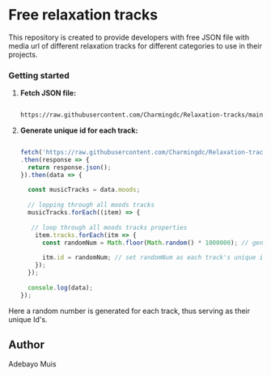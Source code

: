 # Free relaxation tracks

This repository is created to provide developers with free JSON file with media url of different relaxation tracks for different categories to use in their projects.


### Getting started

1. **Fetch JSON file:**
   ```bash
   
   https://raw.githubusercontent.com/Charmingdc/Relaxation-tracks/main/src/moods.json
   ```
2. **Generate unique id for each track:** 
   ```javascript
   
   fetch('https://raw.githubusercontent.com/Charmingdc/Relaxation-tracks/main/src/moods.json')
   .then(response => {
     return response.json(); 
   }).then(data => {
     
     const musicTracks = data.moods;
     
     // lopping through all moods tracks
     musicTracks.forEach((item) => {
       
      // loop through all moods tracks properties
       item.tracks.forEach(itm => {
         const randomNum = Math.floor(Math.random() * 1000000); // generate a random number
         
         itm.id = randomNum; // set randomNum as each track's unique id
       });
     });
     
     console.log(data);
   });
   ```

Here a random number is generated for each track, thus serving as their unique Id's.


## Author

Adebayo Muis 